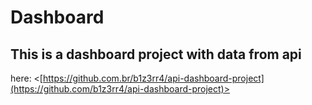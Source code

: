 # Dashboard

## This is a dashboard project with data from api

here: <[https://github.com.br/b1z3rr4/api-dashboard-project](https://github.com/b1z3rr4/api-dashboard-project)>

